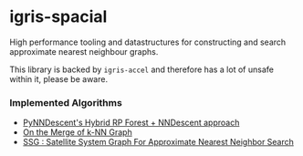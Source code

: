 # igris-spacial

High performance tooling and datastructures for constructing and search approximate nearest neighbour graphs.

This library is backed by `igris-accel` and therefore has a lot of unsafe within it, please be aware.

### Implemented Algorithms

- [PyNNDescent's Hybrid RP Forest + NNDescent approach](https://github.com/lmcinnes/pynndescent)
- [On the Merge of k-NN Graph](https://arxiv.org/abs/1908.00814v6)
- [SSG : Satellite System Graph For Approximate Nearest Neighbor Search](https://github.com/ZJULearning/SSG)
